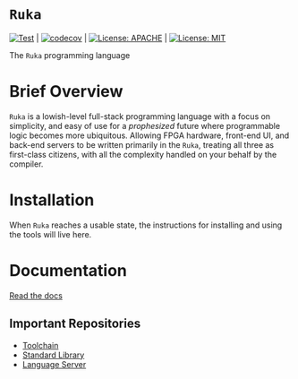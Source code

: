 # `Ruka`
[![Test](https://github.com/ruka-lang/ruka/actions/workflows/test.yml/badge.svg?branch=main)](https://github.com/ruka-lang/ruka/actions/workflows/test.yml) |
[![codecov](https://codecov.io/gh/ruka-lang/ruka/branch/main/graph/badge.svg?token=C4EIJ82UWY)](https://codecov.io/gh/ruka-lang/ruka) |
[![License: APACHE](https://img.shields.io/badge/License-Apache_2.0-blue.svg)](https://opensource.org/licenses/Apache-2.0) |
[![License: MIT](https://img.shields.io/badge/License-MIT-yellow.svg)](https://opensource.org/licenses/MIT)

The `Ruka` programming language

# Brief Overview
`Ruka` is a lowish-level full-stack programming language with a focus on simplicity, and easy of use for a *prophesized* future where programmable logic becomes more ubiquitous. Allowing FPGA hardware, front-end UI, and back-end servers to be written primarily in the `Ruka`, treating all three as first-class citizens, with all the complexity handled on your behalf by the compiler.

# Installation
When `Ruka` reaches a usable state, the instructions for installing and using the tools will live here.

# Documentation

[Read the docs](https://www.ruka-lang.org)

## Important Repositories
- [Toolchain](https://www.github.com/ruka-lang/rukaup)
- [Standard Library](https://www.github.com/ruka-lang/ruka-std)
- [Language Server](https://www.github.com/ruka-lang/ruka-ls)
